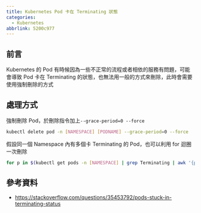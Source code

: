 ```yaml
---
title: Kubernetes Pod 卡在 Terminating 狀態
categories:
  - Kubernetes
abbrlink: 5200c977
---
```


## 前言

Kubernetes 的 Pod 有時候因為一些不正常的流程或者相依的服務有問題，可能會導致 Pod 卡在 Terminating 的狀態，也無法用一般的方式來刪除，此時會需要使用強制刪除的方式

## 處理方式

強制刪除 Pod，於刪除指令加上`--grace-period=0 --force`

```bash
kubectl delete pod -n [NAMESPACE] [PODNAME] --grace-period=0 --force
```

假設同一個 Namespace 內有多個卡 Terminating 的 Pod，也可以利用 for 迴圈一次刪除

```bash
for p in $(kubectl get pods -n [NAMESPACE] | grep Terminating | awk '{print $1}'); do kubectl delete pod $p --grace-period=0 --force -n [NAMESPACE];done
```

## 參考資料

- https://stackoverflow.com/questions/35453792/pods-stuck-in-terminating-status